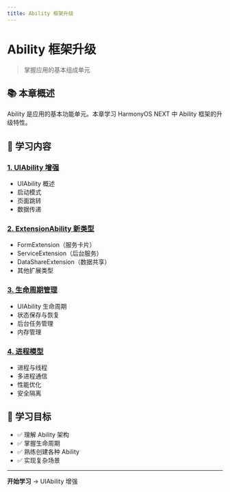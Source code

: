 ```yaml
---
title: Ability 框架升级
---
```


# Ability 框架升级

> 掌握应用的基本组成单元

## 📚 本章概述

Ability 是应用的基本功能单元。本章学习 HarmonyOS NEXT 中 Ability 框架的升级特性。

## 📖 学习内容

### [1. UIAbility 增强](01-UIAbility增强.md)
- UIAbility 概述
- 启动模式
- 页面跳转
- 数据传递

### [2. ExtensionAbility 新类型](02-ExtensionAbility新类型.md)
- FormExtension（服务卡片）
- ServiceExtension（后台服务）
- DataShareExtension（数据共享）
- 其他扩展类型

### [3. 生命周期管理](03-生命周期管理.md)
- UIAbility 生命周期
- 状态保存与恢复
- 后台任务管理
- 内存管理

### [4. 进程模型](04-进程模型.md)
- 进程与线程
- 多进程通信
- 性能优化
- 安全隔离

## 🎯 学习目标

- ✅ 理解 Ability 架构
- ✅ 掌握生命周期
- ✅ 熟练创建各种 Ability
- ✅ 实现复杂场景

---

**开始学习** → UIAbility 增强
